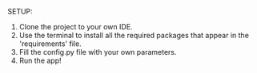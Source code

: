 SETUP:
1. Clone the project to your own IDE.
2. Use the terminal to install all the required packages that appear in the 'requirements' file.
3. Fill the config.py file with your own parameters.
4. Run the app!